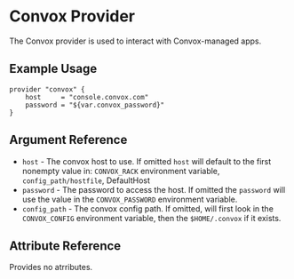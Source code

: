 # Convox Provider

The Convox provider is used to interact with Convox-managed apps.

## Example Usage

```
provider "convox" {
    host     = "console.convox.com"
    password = "${var.convox_password}"
}
```

## Argument Reference

* `host` -  The convox host to use. If omitted `host` will default to the first nonempty value in: `CONVOX_RACK` environment variable, `config_path/hostfile`, DefaultHost
* `password` - The password to access the host. If omitted the `password` will use the value in the `CONVOX_PASSWORD` environment variable.
* `config_path` - The convox config path. If omitted, will first look in the `CONVOX_CONFIG` environment variable, then the `$HOME/.convox` if it exists.

## Attribute Reference

Provides no atrributes.
